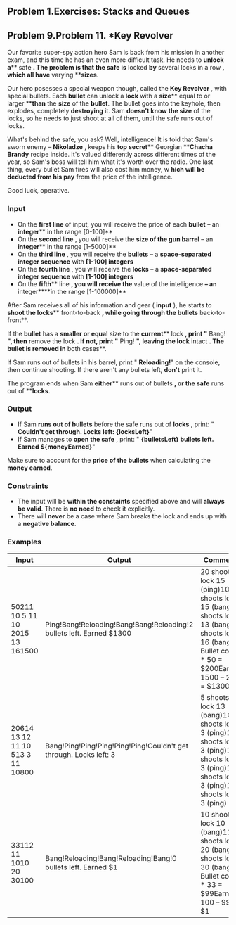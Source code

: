 ﻿## Problem 1.Exercises: Stacks and Queues


## Problem 9.Problem 11. \*Key Revolver

Our favorite super-spy action hero Sam is back from his mission in another exam, and this time he has an even more difficult task. He needs to **unlock a**** safe **. The problem is that the safe is** locked **by** several locks in a row **, which all have** varying ****sizes**.

Our hero posesses a special weapon though, called the **Key Revolver** , with special bullets. Each **bullet** can unlock a **lock** with a **size**** equal to or larger ****than** the **size** of the **bullet**. The bullet goes into the keyhole, then explodes, completely **destroying** it. Sam **doesn&#39;t know the size** of the locks, so he needs to just shoot at all of them, until the safe runs out of locks.

What&#39;s behind the safe, you ask? Well, intelligence! It is told that Sam&#39;s sworn enemy – **Nikoladze** , keeps his **top secret**** Georgian ****Chacha Brandy** recipe inside. It&#39;s valued differently across different times of the year, so Sam&#39;s boss will tell him what it&#39;s worth over the radio. One last thing, every bullet Sam fires will also cost him money, w **hich will be deducted from his pay** from the price of the intelligence.

Good luck, operative.

### Input

- On the **first line** of input, you will receive the price of each **bullet** – an **integer**** in the range [0-100]**
- On the **second line** , you will receive the **size of the gun barrel** – an **integer**** in the range [1-5000]**
- On the **third line** , you will receive the **bullets** – a **space-separated integer sequence** with **[1-100] integers**
- On the **fourth line** , you will receive the **locks** – a **space-separated integer sequence** with **[1-100] integers**
- On the **fifth**** line **, you will receive the** value of the intelligence **– an** integer****in the range [1-100000]**

After Sam receives all of his information and gear ( **input** ), he starts to **shoot the locks**** front-to-back **, while going through the bullets** back-to-front**.

If the **bullet** has a **smaller or equal** size to the **current**** lock **, print &quot;** Bang! **&quot;, then** remove the lock **. If not, print &quot;** Ping! **&quot;, leaving the lock** intact **. The bullet is removed in** both cases**.

If Sam runs out of bullets in his barrel, print &quot; **Reloading!**&quot; on the console, then continue shooting. If there aren&#39;t any bullets left, **don&#39;t** print it.

The program ends when Sam **either**** runs out of bullets **, or the safe** runs out of ****locks**.

### Output

-  If Sam **runs out of bullets** before the safe runs out of **locks** , print:
&quot; **Couldn&#39;t get through. Locks left: {locksLeft}**&quot;
- If Sam manages to **open the safe** , print:
&quot; **{bulletsLeft} bullets left. Earned ${moneyEarned}**&quot;

Make sure to account for the **price of the bullets** when calculating the **money earned**.

### Constraints

- The input will be **within the constaints** specified above and will **always be valid**. There is **no need** to check it explicitly.
- There will **never** be a case where Sam breaks the lock and ends up with а **negative balance**.

### Examples

| **Input** | **Output** | **Comments** |
| --- | --- | --- |
| 50211 10 5 11 10 2015 13 161500 | Ping!Bang!Reloading!Bang!Bang!Reloading!2 bullets left. Earned $1300 | 20 shoots lock 15 (ping)10 shoots lock 15 (bang)11 shoots lock 13 (bang) 5 shoots lock 16 (bang) Bullet cost: 4 \* 50 = $200Earned: 1500 – 200 = $1300 |
| 20614 13 12 11 10 513 3 11 10800 | Bang!Ping!Ping!Ping!Ping!Ping!Couldn&#39;t get through. Locks left: 3 |  5 shoots lock 13 (bang)10 shoots lock  3 (ping)11 shoots lock  3 (ping)12 shoots lock  3 (ping)13 shoots lock  3 (ping)14 shoots lock  3 (ping) |
| 33112 11 1010 20 30100 | Bang!Reloading!Bang!Reloading!Bang!0 bullets left. Earned $1 | 10 shoots lock 10 (bang)11 shoots lock 20 (bang)12 shoots lock 30 (bang) Bullet cost: 3 \* 33 = $99Earned: 100 – 99 = $1 |

